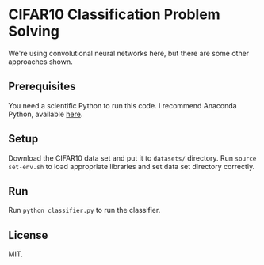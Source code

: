 # CIFAR10 Classification Problem Solving

We're using convolutional neural networks here, but there are some other
approaches shown.

## Prerequisites

You need a scientific Python to run this code. I recommend Anaconda Python,
available [here](https://www.continuum.io/downloads).

## Setup

Download the CIFAR10 data set and put it to `datasets/` directory.
Run `source set-env.sh` to load appropriate libraries and set data set directory
correctly.

## Run

Run `python classifier.py` to run the classifier.

## License

MIT.
